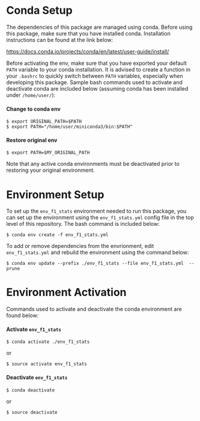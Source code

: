 # Conda Setup

The dependencies of this package are managed using conda. 
Before using this package, make sure that you have installed conda. 
Installation instructions can be found at the link below:

https://docs.conda.io/projects/conda/en/latest/user-guide/install/

Before activating the env, make sure that you have exported your default
`PATH` variable to your conda installation. It is advised to create a
function in your `.bashrc` to quickly switch between `PATH` variables, 
especially when developing this package. Sample bash commands used to activate
and deactivate conda are included below (assuming conda has been installed
under `/home/user/`):

#### Change to conda env

```{bash}
$ export ORIGINAL_PATH=$PATH
$ export PATH="/home/user/miniconda3/bin:$PATH"
```

#### Restore original env
```{bash}
$ export PATH=$MY_ORIGINAL_PATH
```

Note that any active conda environments must be deactivated prior to restoring
your original environment.

# Environment Setup

To set up the `env_f1_stats` environment needed to run this package, you can
set up the environment using the `env_f1_stats.yml` config file in the top
level of this repository. The bash command is included below:

```{bash}
$ conda env create -f env_f1_stats.yml
```

To add or remove dependencies from the envrionment, edit `env_f1_stats.yml`
and rebuild the environment using the command below:

```{bash}
$ conda env update --prefix ./env_f1_stats --file env_f1_stats.yml  --prune
```

# Environment Activation

Commands used to activate and deactivate the conda environment are found
below:

#### Activate `env_f1_stats`

```{bash}
$ conda activate ./env_f1_stats
```

or

```{bash}
$ source activate env_f1_stats
```

#### Deactivate `env_f1_stats`
```{bash}
$ conda deactivate
```

or

```{bash}
$ source deactivate
```
